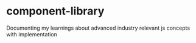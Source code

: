 # component-library
Documenting my learnings about advanced industry relevant js concepts with implementation 
